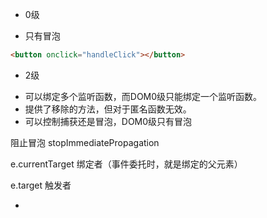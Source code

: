 * 0级
- 只有冒泡
```html
<button onclick="handleClick"></button>
```
* 2级
- 可以绑定多个监听函数，而DOM0级只能绑定一个监听函数。
- 提供了移除的方法，但对于匿名函数无效。
- 可以控制捕获还是冒泡，DOM0级只有冒泡

阻止冒泡 stopImmediatePropagation

e.currentTarget 绑定者（事件委托时，就是绑定的父元素）

e.target 触发者

* 